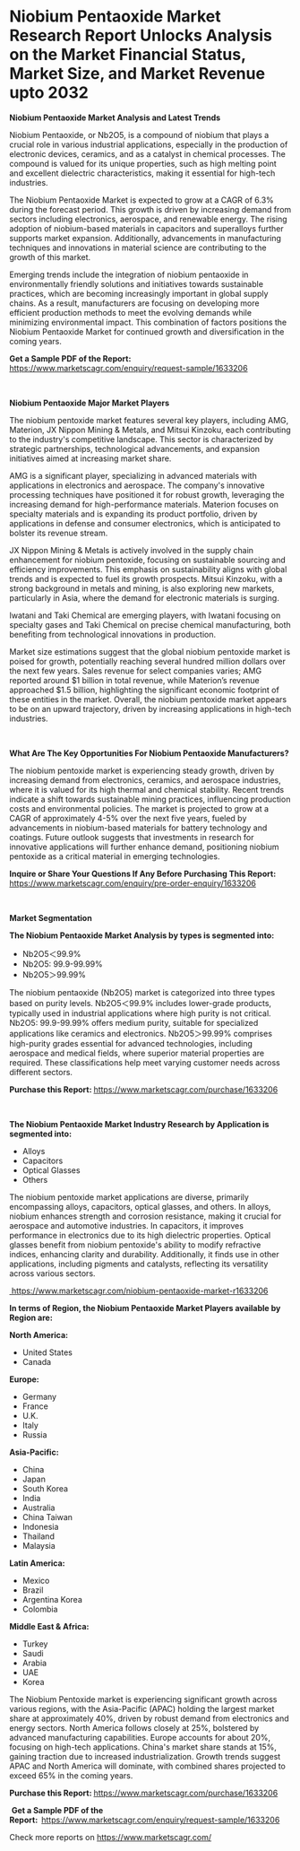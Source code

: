 <p><h1>Niobium Pentaoxide Market Research Report Unlocks Analysis on the Market Financial Status, Market Size, and Market Revenue upto 2032</h1></p><p><strong>Niobium Pentaoxide Market Analysis and Latest Trends</strong></p>
<p><p>Niobium Pentaoxide, or Nb2O5, is a compound of niobium that plays a crucial role in various industrial applications, especially in the production of electronic devices, ceramics, and as a catalyst in chemical processes. The compound is valued for its unique properties, such as high melting point and excellent dielectric characteristics, making it essential for high-tech industries.</p><p>The Niobium Pentaoxide Market is expected to grow at a CAGR of 6.3% during the forecast period. This growth is driven by increasing demand from sectors including electronics, aerospace, and renewable energy. The rising adoption of niobium-based materials in capacitors and superalloys further supports market expansion. Additionally, advancements in manufacturing techniques and innovations in material science are contributing to the growth of this market.</p><p>Emerging trends include the integration of niobium pentaoxide in environmentally friendly solutions and initiatives towards sustainable practices, which are becoming increasingly important in global supply chains. As a result, manufacturers are focusing on developing more efficient production methods to meet the evolving demands while minimizing environmental impact. This combination of factors positions the Niobium Pentaoxide Market for continued growth and diversification in the coming years.</p></p>
<p><strong>Get a Sample PDF of the Report:&nbsp;</strong> <a href="https://www.marketscagr.com/enquiry/request-sample/1633206?utm_campaign=2180&utm_medium=2&utm_source=Github&utm_content=ia&utm_term=30012025&utm_id=niobium-pentaoxide">https://www.marketscagr.com/enquiry/request-sample/1633206</a></p>
<p>&nbsp;</p>
<p><strong>Niobium Pentaoxide Major Market Players</strong></p>
<p><p>The niobium pentoxide market features several key players, including AMG, Materion, JX Nippon Mining & Metals, and Mitsui Kinzoku, each contributing to the industry's competitive landscape. This sector is characterized by strategic partnerships, technological advancements, and expansion initiatives aimed at increasing market share.</p><p>AMG is a significant player, specializing in advanced materials with applications in electronics and aerospace. The company's innovative processing techniques have positioned it for robust growth, leveraging the increasing demand for high-performance materials. Materion focuses on specialty materials and is expanding its product portfolio, driven by applications in defense and consumer electronics, which is anticipated to bolster its revenue stream.</p><p>JX Nippon Mining & Metals is actively involved in the supply chain enhancement for niobium pentoxide, focusing on sustainable sourcing and efficiency improvements. This emphasis on sustainability aligns with global trends and is expected to fuel its growth prospects. Mitsui Kinzoku, with a strong background in metals and mining, is also exploring new markets, particularly in Asia, where the demand for electronic materials is surging.</p><p>Iwatani and Taki Chemical are emerging players, with Iwatani focusing on specialty gases and Taki Chemical on precise chemical manufacturing, both benefiting from technological innovations in production.</p><p>Market size estimations suggest that the global niobium pentoxide market is poised for growth, potentially reaching several hundred million dollars over the next few years. Sales revenue for select companies varies; AMG reported around $1 billion in total revenue, while Materion’s revenue approached $1.5 billion, highlighting the significant economic footprint of these entities in the market. Overall, the niobium pentoxide market appears to be on an upward trajectory, driven by increasing applications in high-tech industries.</p></p>
<p>&nbsp;</p>
<p><strong>What Are The Key Opportunities For Niobium Pentaoxide Manufacturers?</strong></p>
<p><p>The niobium pentoxide market is experiencing steady growth, driven by increasing demand from electronics, ceramics, and aerospace industries, where it is valued for its high thermal and chemical stability. Recent trends indicate a shift towards sustainable mining practices, influencing production costs and environmental policies. The market is projected to grow at a CAGR of approximately 4-5% over the next five years, fueled by advancements in niobium-based materials for battery technology and coatings. Future outlook suggests that investments in research for innovative applications will further enhance demand, positioning niobium pentoxide as a critical material in emerging technologies.</p></p>
<p><strong>Inquire or Share Your Questions If Any Before Purchasing This Report:</strong> <a href="https://www.marketscagr.com/enquiry/pre-order-enquiry/1633206?utm_campaign=2180&utm_medium=2&utm_source=Github&utm_content=ia&utm_term=30012025&utm_id=niobium-pentaoxide">https://www.marketscagr.com/enquiry/pre-order-enquiry/1633206</a></p>
<p>&nbsp;</p>
<p><strong>Market Segmentation</strong></p>
<p><strong>The Niobium Pentaoxide Market Analysis by types is segmented into:</strong></p>
<p><ul><li>Nb2O5＜99.9%</li><li>Nb2O5: 99.9-99.99%</li><li>Nb2O5＞99.99%</li></ul></p>
<p><p>The niobium pentaoxide (Nb2O5) market is categorized into three types based on purity levels. Nb2O5＜99.9% includes lower-grade products, typically used in industrial applications where high purity is not critical. Nb2O5: 99.9-99.99% offers medium purity, suitable for specialized applications like ceramics and electronics. Nb2O5＞99.99% comprises high-purity grades essential for advanced technologies, including aerospace and medical fields, where superior material properties are required. These classifications help meet varying customer needs across different sectors.</p></p>
<p><strong>Purchase this Report:&nbsp;</strong><a href="https://www.marketscagr.com/purchase/1633206?utm_campaign=2180&utm_medium=2&utm_source=Github&utm_content=ia&utm_term=30012025&utm_id=niobium-pentaoxide">https://www.marketscagr.com/purchase/1633206</a></p>
<p>&nbsp;</p>
<p><strong>The Niobium Pentaoxide Market Industry Research by Application is segmented into:</strong></p>
<p><ul><li>Alloys</li><li>Capacitors</li><li>Optical Glasses</li><li>Others</li></ul></p>
<p><p>The niobium pentoxide market applications are diverse, primarily encompassing alloys, capacitors, optical glasses, and others. In alloys, niobium enhances strength and corrosion resistance, making it crucial for aerospace and automotive industries. In capacitors, it improves performance in electronics due to its high dielectric properties. Optical glasses benefit from niobium pentoxide's ability to modify refractive indices, enhancing clarity and durability. Additionally, it finds use in other applications, including pigments and catalysts, reflecting its versatility across various sectors.</p></p>
<p><a href="https://www.marketscagr.com/niobium-pentaoxide-market-r1633206?utm_campaign=2180&utm_medium=2&utm_source=Github&utm_content=ia&utm_term=30012025&utm_id=niobium-pentaoxide">&nbsp;https://www.marketscagr.com/niobium-pentaoxide-market-r1633206</a></p>
<p><strong>In terms of Region, the Niobium Pentaoxide Market Players available by Region are:</strong></p>
<p>
    <p> <strong> North America: </strong>
        <ul>
            <li>United States</li>
            <li>Canada</li>
        </ul>
        </p> 
    <p> <strong> Europe: </strong>
        <ul>
            <li>Germany</li>
            <li>France</li>
            <li>U.K.</li>
            <li>Italy</li>
            <li>Russia</li>
        </ul>
        </p> 
    <p> <strong> Asia-Pacific: </strong>
        <ul>
            <li>China</li>
            <li>Japan</li>
            <li>South Korea</li>
            <li>India</li>
            <li>Australia</li>
            <li>China Taiwan</li>
            <li>Indonesia</li>
            <li>Thailand</li>
            <li>Malaysia</li>
        </ul>
        </p> 
    <p> <strong> Latin America: </strong>
        <ul>
            <li>Mexico</li>
            <li>Brazil</li>
            <li>Argentina Korea</li>
            <li>Colombia</li>
        </ul>
        </p> 
    <p> <strong> Middle East & Africa: </strong>
        <ul>
            <li>Turkey</li>
            <li>Saudi</li>
            <li>Arabia</li>
            <li>UAE</li>
            <li>Korea</li>
        </ul>
    </p>
    </p>
<p><p>The Niobium Pentoxide market is experiencing significant growth across various regions, with the Asia-Pacific (APAC) holding the largest market share at approximately 40%, driven by robust demand from electronics and energy sectors. North America follows closely at 25%, bolstered by advanced manufacturing capabilities. Europe accounts for about 20%, focusing on high-tech applications. China's market share stands at 15%, gaining traction due to increased industrialization. Growth trends suggest APAC and North America will dominate, with combined shares projected to exceed 65% in the coming years.</p></p>
<p><strong>Purchase this Report: </strong><a href="https://www.marketscagr.com/purchase/1633206?utm_campaign=2180&utm_medium=2&utm_source=Github&utm_content=ia&utm_term=30012025&utm_id=niobium-pentaoxide">https://www.marketscagr.com/purchase/1633206</a></p>
<p>&nbsp;<strong>Get a Sample PDF of the Report:&nbsp;&nbsp;</strong><a href="https://www.marketscagr.com/enquiry/request-sample/1633206?utm_campaign=2180&utm_medium=2&utm_source=Github&utm_content=ia&utm_term=30012025&utm_id=niobium-pentaoxide">https://www.marketscagr.com/enquiry/request-sample/1633206</a></p>
<p><strong></strong></p>
<p>Check more reports on <a href="https://www.marketscagr.com/?utm_campaign=2180&utm_medium=2&utm_source=Github&utm_content=ia&utm_term=30012025&utm_id=niobium-pentaoxide">https://www.marketscagr.com/</a></p>